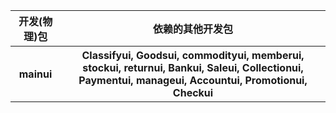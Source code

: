 <table>
	<tr>
		<th>开发(物理)包</th>
		<th>依赖的其他开发包</th>
	</tr>
	<tr>
		<th>mainui</th>
		<th>Classifyui, Goodsui, commodityui, memberui, stockui, returnui, Bankui, Saleui, Collectionui, Paymentui, manageui, Accountui, Promotionui, Checkui</th>
	</tr>
	